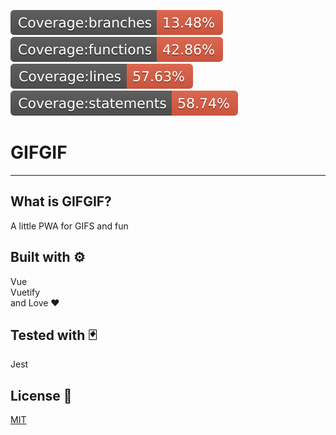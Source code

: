 [![Coverage:Branches](https://github.com/UweStolz/gifgif/blob/master/coverage/badge-branches.svg)](https://github.com/UweStolz/gifgif/blob/master/coverage/badge-statements.svg)
[![Coverage:Functions](https://github.com/UweStolz/gifgif/blob/master/coverage/badge-functions.svg)](https://github.com/UweStolz/gifgif/blob/master/coverage/badge-statements.svg)
[![Coverage:Lines](https://github.com/UweStolz/gifgif/blob/master/coverage/badge-lines.svg)](https://github.com/UweStolz/gifgif/blob/master/coverage/badge-statements.svg)
[![Coverage:Statements](https://github.com/UweStolz/gifgif/blob/master/coverage/badge-statements.svg)](https://github.com/UweStolz/gifgif/blob/master/coverage/badge-statements.svg)
# GIFGIF

---

## What is GIFGIF?

A little PWA for GIFS and fun

## Built with ⚙️

 Vue  
 Vuetify  
 and Love ❤️

## Tested with 🃏

Jest

## License 📜

[MIT](LICENSE.md)
